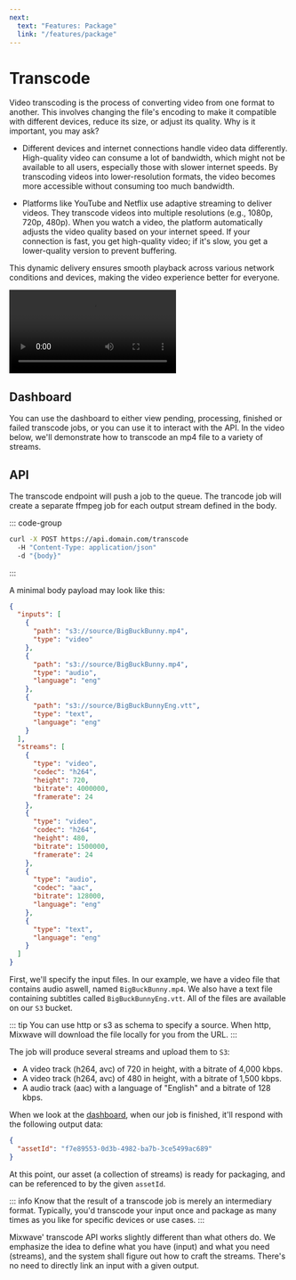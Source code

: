 ```yaml
---
next:
  text: "Features: Package"
  link: "/features/package"
---
```


# Transcode

Video transcoding is the process of converting video from one format to another. This involves changing the file's encoding to make it compatible with different devices, reduce its size, or adjust its quality. Why is it important, you may ask?

- Different devices and internet connections handle video data differently. High-quality video can consume a lot of bandwidth, which might not be available to all users, especially those with slower internet speeds. By transcoding videos into lower-resolution formats, the video becomes more accessible without consuming too much bandwidth.

- Platforms like YouTube and Netflix use adaptive streaming to deliver videos. They transcode videos into multiple resolutions (e.g., 1080p, 720p, 480p). When you watch a video, the platform automatically adjusts the video quality based on your internet speed. If your connection is fast, you get high-quality video; if it's slow, you get a lower-quality version to prevent buffering.

This dynamic delivery ensures smooth playback across various network conditions and devices, making the video experience better for everyone.

<video class="video-frame" src="/video/TranscodeAndPackage.mp4" controls></video>

## Dashboard

You can use the dashboard to either view pending, processing, finished or failed transcode jobs, or you can use it to interact with the API. In the video below, we'll demonstrate how to transcode an mp4 file to a variety of streams.

## API

The transcode endpoint will push a job to the queue. The trancode job will create a separate ffmpeg job for each output stream defined in the body.

::: code-group

```sh [shell]
curl -X POST https://api.domain.com/transcode
  -H "Content-Type: application/json"
  -d "{body}"
```

:::

A minimal body payload may look like this:

```json
{
  "inputs": [
    {
      "path": "s3://source/BigBuckBunny.mp4",
      "type": "video"
    },
    {
      "path": "s3://source/BigBuckBunny.mp4",
      "type": "audio",
      "language": "eng"
    },
    {
      "path": "s3://source/BigBuckBunnyEng.vtt",
      "type": "text",
      "language": "eng"
    }
  ],
  "streams": [
    {
      "type": "video",
      "codec": "h264",
      "height": 720,
      "bitrate": 4000000,
      "framerate": 24
    },
    {
      "type": "video",
      "codec": "h264",
      "height": 480,
      "bitrate": 1500000,
      "framerate": 24
    },
    {
      "type": "audio",
      "codec": "aac",
      "bitrate": 128000,
      "language": "eng"
    },
    {
      "type": "text",
      "language": "eng"
    }
  ]
}
```

First, we'll specify the input files. In our example, we have a video file that contains audio aswell, named `BigBuckBunny.mp4`. We also have a text file containing subtitles called `BigBuckBunnyEng.vtt`. All of the files are available on our `S3` bucket.

::: tip
You can use http or s3 as schema to specify a source. When http, Mixwave will download the file locally for you from the URL.
:::

The job will produce several streams and upload them to `S3`:

- A video track (h264, avc) of 720 in height, with a bitrate of 4,000 kbps.
- A video track (h264, avc) of 480 in height, with a bitrate of 1,500 kbps.
- A audio track (aac) with a language of "English" and a bitrate of 128 kbps.

When we look at the [dashboard](/frontend/dashboard), when our job is finished, it'll respond with the following output data:

```json
{
  "assetId": "f7e89553-0d3b-4982-ba7b-3ce5499ac689"
}
```

At this point, our asset (a collection of streams) is ready for packaging, and can be referenced to by the given `assetId`.

::: info
Know that the result of a transcode job is merely an intermediary format. Typically, you'd transcode your input once and package as many times as you like for specific devices or use cases.
:::

Mixwave' transcode API works slightly different than what others do. We emphasize the idea to define what you have (input) and what you need (streams), and the system shall figure out how to craft the streams. There's no need to directly link an input with a given output.
